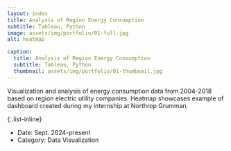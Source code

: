 ```yaml
---
layout: index
title: Analysis of Region Energy Consumption
subtitle: Tableau, Python
image: assets/img/portfolio/01-full.jpg
alt: heatmap

caption: 
  title: Analysis of Region Energy Consumption
  subtitle: Tableau, Python
  thumbnail: assets/img/portfolio/01-thumbnail.jpg
---
```

Visualization and analysis of energy consumption data from 2004-2018 based on region electric utility companies. 
Heatmap showcases example of dashboard created during my internship at Northrop Grumman. 

{:.list-inline}
- Date: Sept. 2024-present
- Category: Data Visualization

